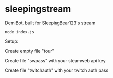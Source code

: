 # sleepingstream
DemiBot, built for SleepingBear123's stream

`node index.js`

Setup:

Create empty file "tour"

Create file "swpass" with your steamweb api key

Create file "twitchauth" with your twitch auth pass